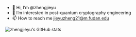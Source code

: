 - 👋 Hi, I’m @zhengjieyu
- 👀 I’m interested in post-quantum cryptography engineering
- 📫 How to reach me jieyuzheng21@m.fudan.edu


![zhengjieyu's GitHub stats](https://github-readme-stats.vercel.app/api?username=zhengjieyu&show_icons=true&theme=radical)
<!--START_SECTION:waka-->
<!--END_SECTION:waka-->
